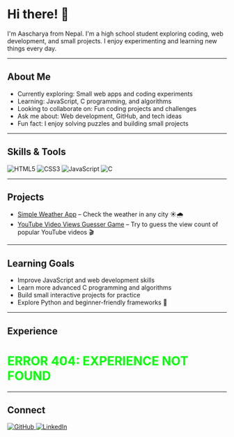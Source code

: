 # Hi there! 👋

I'm Aascharya from Nepal. I'm a high school student exploring coding, web development, and small projects. I enjoy experimenting and learning new things every day.  

---

## About Me
- Currently exploring: Small web apps and coding experiments   
- Learning: JavaScript, C programming, and algorithms   
- Looking to collaborate on: Fun coding projects and challenges   
- Ask me about: Web development, GitHub, and tech ideas  
- Fun fact: I enjoy solving puzzles and building small projects 

---

## Skills & Tools
<p>
  <img alt="HTML5" src="https://img.shields.io/badge/HTML5-E34F26?style=for-the-badge&logo=html5&logoColor=white" />
  <img alt="CSS3" src="https://img.shields.io/badge/CSS3-1572B6?style=for-the-badge&logo=css3&logoColor=white" />
  <img alt="JavaScript" src="https://img.shields.io/badge/JavaScript-F7DF1E?style=for-the-badge&logo=javascript&logoColor=black" />
  <img alt="C" src="https://img.shields.io/badge/C-00599C?style=for-the-badge&logo=c&logoColor=white" />
</p>

---

## Projects
- [Simple Weather App](https://mangouh7.github.io/-simple-Weather-app/) – Check the weather in any city ☀️🌧️  
- [YouTube Video Views Guesser Game](https://yt-vids-views-guesser.vercel.app/) – Try to guess the view count of popular YouTube videos 🎬

---

## Learning Goals
- Improve JavaScript and web development skills  
- Learn more advanced C programming and algorithms  
- Build small interactive projects for practice  
- Explore Python and beginner-friendly frameworks 🐍

---

## Experience

# <span style="color:#00FF00;">ERROR 404: EXPERIENCE NOT FOUND</span>

---

## Connect
<p>
  <a href="https://github.com/YOUR_USERNAME" target="_blank">
    <img alt="GitHub" src="https://img.shields.io/badge/GitHub-100000?style=for-the-badge&logo=github&logoColor=white" />
  </a>
  <a href="https://www.linkedin.com/in/aascharya-paudel-584913316" target="_blank">
    <img alt="LinkedIn" src="https://img.shields.io/badge/LinkedIn-0A66C2?style=for-the-badge&logo=linkedin&logoColor=white" />
  </a>
</p>
